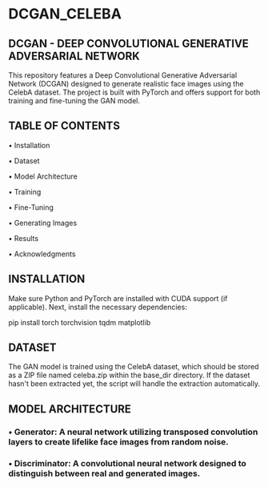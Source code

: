 # DCGAN_CELEBA

## DCGAN - DEEP CONVOLUTIONAL GENERATIVE ADVERSARIAL NETWORK

This repository features a Deep Convolutional Generative Adversarial Network (DCGAN) designed to generate realistic face images using the CelebA dataset. The project is built with PyTorch and offers support for both training and fine-tuning the GAN model.

## TABLE OF CONTENTS

• Installation

• Dataset

• Model Architecture

• Training

• Fine-Tuning

• Generating Images

• Results

• Acknowledgments

## INSTALLATION

Make sure Python and PyTorch are installed with CUDA support (if applicable). Next, install the necessary dependencies:

pip install torch torchvision tqdm matplotlib

## DATASET

The GAN model is trained using the CelebA dataset, which should be stored as a ZIP file named celeba.zip within the base_dir directory. If the dataset hasn't been extracted yet, the script will handle the extraction automatically.

## MODEL ARCHITECTURE

### • Generator: A neural network utilizing transposed convolution layers to create lifelike face images from random noise.
### • Discriminator: A convolutional neural network designed to distinguish between real and generated images.


